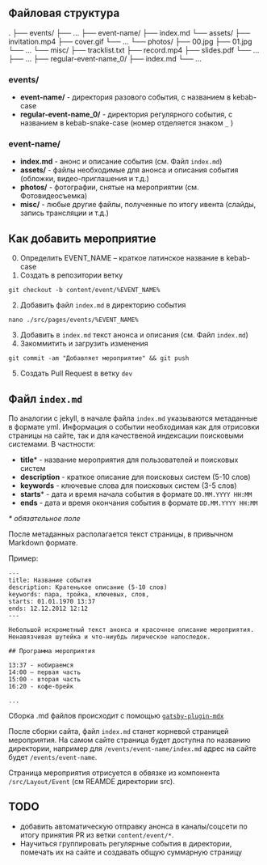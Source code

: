 ## Файловая структура
  .
	├── events/
		├── ...
		├── event-name/
			├── index.md
			└── assets/
				├── invitation.mp4
				├── cover.gif
				└── ...
			└── photos/
				├── 00.jpg
				├── 01.jpg
				└── ...
			└── misc/
				├── tracklist.txt
				├── record.mp4
				├── slides.pdf
				└── ...
		├── ...
		├── regular-event-name_0/
			├── index.md
			└── ...

### events/

- **event-name/** - директория разового события, с названием в kebab-case
- **regular-event-name_0/** - директория регулярного события, c названием в kebab-snake-case (номер отделяется знаком `_` )

### event-name/

- **index.md** - анонс и описание события (см. Файл `index.md`)
- **assets/** - файлы необходимые для анонса и описания события (обложки, видео-приглашения и т.д.)
- **photos/** - фотографии, снятые на мероприятии (см. Фотовидеосъемка)
- **misc/** - любые другие файлы, полученные по итогу ивента (слайды, запись трансляции и т.д.)

## Как добавить мероприятие

0. Определить EVENT_NAME – краткое латинское название в kebab-case
1. Создать в репозитории ветку

```shell
git checkout -b content/event/%EVENT_NAME%
```

2. Добавить файл `index.md` в директорию события

```shell
nano ./src/pages/events/%EVENT_NAME%
```

3. Добавить в `index.md` текст анонса и описания (см. Файл `index.md`)
4. Закоммитить и загрузить изменения

```shell
git commit -am "Добавляет мероприятие" && git push
```

5. Создать Pull Request в ветку `dev`

## Файл `index.md`

По аналогии с jekyll, в начале файла `index.md` указываются метаданные в формате yml. Информация о событии необходимая как для отрисовки страницы на сайте, так и для качественой индексации поисковыми системами. В частности:

- **title*** - название мероприятия для пользователей и поисковых систем
- **description** - краткое описание для поисковых систем (5-10 слов)
- **keywords** - ключевые слова для поисковых систем (3-5 слов)
- **starts*** - дата и время начала события в формате `DD.MM.YYYY HH:MM`
- **ends** - дата и время окончания события в формате `DD.MM.YYYY HH:MM`

_* обязательное поле_

После метаданных располагается текст страницы, в привычном Markdown формате. 

Пример:

```
---
title: Название события
description: Кратенькое описание (5-10 слов)
keywords: пара, тройка, ключевых, слов,
starts: 01.01.1970 13:37
ends: 12.12.2012 12:12
---

Небольшой искрометный текст анонса и красочное описание мероприятия. Ненавязчивая шутейка и что-ниубдь лирическое напоследок.

## Программа мероприятия

13:37 - нобираемся
14:00 – первая часть
15:00 - вторая часть
16:20 - кофе-брейк

...
```

Сборка .md файлов происходит с помощью [`gatsby-plugin-mdx`](https://www.gatsbyjs.com/plugins/gatsby-plugin-mdx/) 

После сборки сайта, файл `index.md` станет корневой страницей мероприятия. На самом сайте страница будет доступна по названию директории, например для `/events/event-name/index.md` адрес на сайте будет `/events/event-name`.

Страница мероприятия отрисуется в обвязке из компонента `/src/Layout/Event` (см REAMDE директории src).


## TODO

- добавить автоматическую отправку анонса в каналы/соцсети по итогу принятия PR из ветки `content/event/*`.
- Научиться группировать регулярные события в директории, помечать их на сайте и создавать общую суммарную страницу